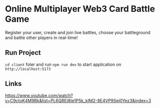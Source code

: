 
# Online Multiplayer Web3 Card Battle Game
Register your user, create and join live battles, choose your battleground and battle other players in real-time!

## Run Project
`cd client` foler and run `npm run dev` to start application on `http://localhost:5173`

## Links
https://www.youtube.com/watch?v=C9ctoK4M9Bk&list=PL6QREj8te1P5k_kIM2-8E4VP9Sej0Yez3&index=3
